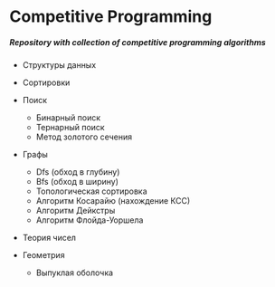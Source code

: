 # Competitive Programming

##### Repository with collection of competitive programming algorithms

- Структуры данных

- Сортировки 

- Поиск
  - Бинарный поиск
  - Тернарный поиск
  - Метод золотого сечения

- Графы
  - Dfs (обход в глубину)
  - Bfs (обход в ширину)
  - Топологическая сортировка
  - Алгоритм Косарайю (нахождение КСС)
  - Алгоритм Дейкстры
  - Алгоритм Флойда-Уоршела

- Теория чисел

- Геометрия
  - Выпуклая оболочка
